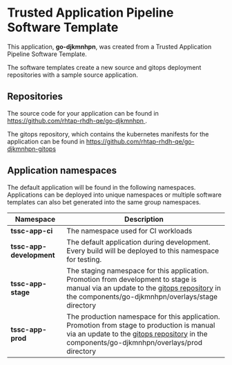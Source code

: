 # Trusted Application Pipeline Software Template

This application, **go-djkmnhpn**, was created from a Trusted Application Pipeline Software Template.

The software templates create a new source and gitops deployment repositories with a sample source application. 

## Repositories

The source code for your application can be found in [https://github.com/rhtap-rhdh-qe/go-djkmnhpn ](https://github.com/rhtap-rhdh-qe/go-djkmnhpn ).
 
The gitops repository, which contains the kubernetes manifests for the application can be found in 
[https://github.com/rhtap-rhdh-qe/go-djkmnhpn-gitops ](https://github.com/rhtap-rhdh-qe/go-djkmnhpn-gitops ) 

## Application namespaces 

The default application will be found in the following namespaces. Applications can be deployed into unique namespaces or multiple software templates can also bet generated into the same group namespaces.  

|  Namespace   |  Description   |  
| -------- | -------- |
| **tssc-app-ci** | The namespace used for CI workloads |
| **tssc-app-development** | The default application during development. Every build will be deployed to this namespace for testing. |
| **tssc-app-stage** | The staging namespace for this application. Promotion from development to stage is manual via an update to the [gitops repository](https://github.com/rhtap-rhdh-qe/go-djkmnhpn-gitops ) in the components/go-djkmnhpn/overlays/stage directory |
| **tssc-app-prod** | The production namespace for this application. Promotion from stage to production is manual via an update to the [gitops repository](https://github.com/rhtap-rhdh-qe/go-djkmnhpn-gitops ) in the components/go-djkmnhpn/overlays/prod directory |